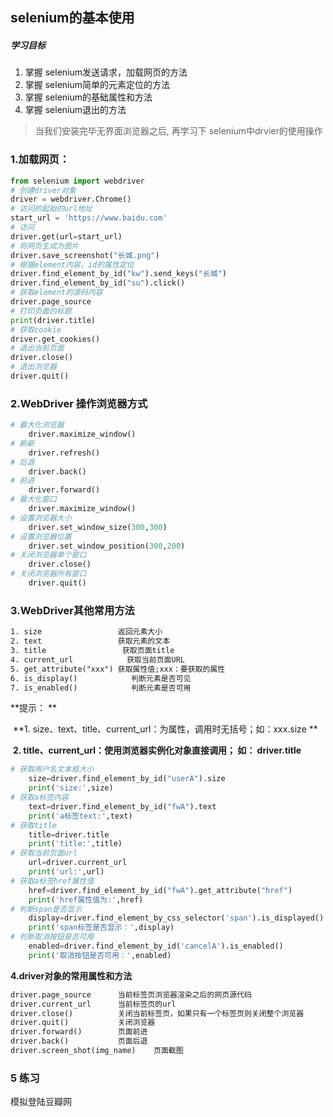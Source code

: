 ## selenium的基本使用

##### 学习目标

1. 掌握 selenium发送请求，加载网页的方法
2. 掌握 selenium简单的元素定位的方法
3. 掌握 selenium的基础属性和方法
4. 掌握 selenium退出的方法

> 当我们安装完毕无界面浏览器之后, 再学习下 selenium中drvier的使用操作

### **1.加载网页：**

```python
from selenium import webdriver
# 创建driver对象
driver = webdriver.Chrome()
# 访问的起始的url地址
start_url = 'https://www.baidu.com'
# 访问
driver.get(url=start_url)
# 将网页生成为图片
driver.save_screenshot("长城.png")
# 根据element内容，id的属性定位
driver.find_element_by_id("kw").send_keys("长城")
driver.find_element_by_id("su").click()
# 获取element的源码内容
driver.page_source
# 打印页面的标题
print(driver.title)
# 获取cookie
driver.get_cookies()
# 退出当前页面
driver.close() 
# 退出浏览器
driver.quit()  
```



### **2.WebDriver 操作浏览器方式**

```python
# 最大化浏览器
	driver.maximize_window()
# 刷新
	driver.refresh()
# 后退
	driver.back()
# 前进
	driver.forward()
# 最大化窗口
	driver.maximize_window()
# 设置浏览器大小
	driver.set_window_size(300,300)
# 设置浏览器位置
	driver.set_window_position(300,200)
# 关闭浏览器单个窗口
	driver.close()
# 关闭浏览器所有窗口
	driver.quit()
```



### **3.WebDriver其他常用方法**

```reStructuredText
1. size                 返回元素大小
2. text                 获取元素的文本
3. title                 获取页面title
4. current_url            获取当前页面URL
5. get_attribute("xxx") 获取属性值;xxx：要获取的属性
6. is_display()            判断元素是否可见
7. is_enabled()            判断元素是否可用
```

**提示：    **

​		**1. size、text、title、current_url：为属性，调用时无括号；如：xxx.size    **

​		**2. title、current_url：使用浏览器实例化对象直接调用；    如： driver.title**

```python 
# 获取用户名文本框大小
	size=driver.find_element_by_id("userA").size
	print('size:',size)
# 获取a标签内容
	text=driver.find_element_by_id("fwA").text
	print('a标签text:',text)
# 获取title
	title=driver.title
	print('title:',title)
# 获取当前页面url
	url=driver.current_url
	print('url:',url)
# 获取a标签href属性值
	href=driver.find_element_by_id("fwA").get_attribute("href")
	print('href属性值为:',href)
# 判断span是否显示
	display=driver.find_element_by_css_selector('span').is_displayed()
	print('span标签是否显示：',display)
# 判断取消按钮是否可用
	enabled=driver.find_element_by_id('cancelA').is_enabled()
	print('取消按钮是否可用：',enabled)
```



**4.driver对象的常用属性和方法**

```reStructuredText
driver.page_source		当前标签页浏览器渲染之后的网页源代码
driver.current_url		当前标签页的url
driver.close()			关闭当前标签页，如果只有一个标签页则关闭整个浏览器
driver.quit()			关闭浏览器
driver.forward()		页面前进
driver.back()			页面后退
driver.screen_shot(img_name)	页面截图
```



### 5 练习

模拟登陆豆瓣网







